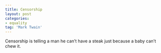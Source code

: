 ```yaml
---
title: Censorship
layout: post
categories:
- equality
tag: 'Mark Twain'
---
```


Censorship is telling a man he can’t have a steak just because a baby can’t chew it.